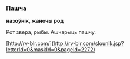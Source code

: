 ### Пашча
**назоўнік, жаночы род**

Рот звера, рыбы. Ашчэрыць пашчу.

<a rel="author">[http://rv-blr.com/](http://rv-blr.com/slounik.jsp?letterId=0&maskId=0&pageId=2272)</a>
